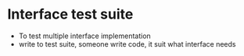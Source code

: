 # Interface test suite

- To test multiple interface implementation
- write to test suite, someone write code, it suit what interface needs